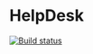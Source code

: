 # HelpDesk


[![Build status](https://ci.appveyor.com/api/projects/status/ii3ccmngqrlvh66p?svg=true)](https://ci.appveyor.com/project/dianaverevkina/chat)
